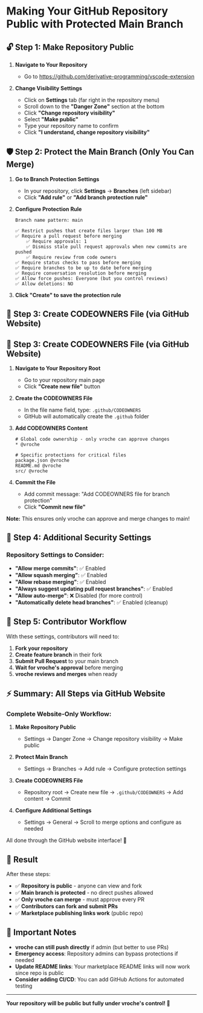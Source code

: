 # Making Your GitHub Repository Public with Protected Main Branch

## 🔓 Step 1: Make Repository Public

1. **Navigate to Your Repository**
   - Go to https://github.com/derivative-programming/vscode-extension

2. **Change Visibility Settings**
   - Click on **Settings** tab (far right in the repository menu)
   - Scroll down to the **"Danger Zone"** section at the bottom
   - Click **"Change repository visibility"**
   - Select **"Make public"**
   - Type your repository name to confirm
   - Click **"I understand, change repository visibility"**

## 🛡️ Step 2: Protect the Main Branch (Only You Can Merge)

1. **Go to Branch Protection Settings**
   - In your repository, click **Settings** → **Branches** (left sidebar)
   - Click **"Add rule"** or **"Add branch protection rule"**

2. **Configure Protection Rule**
   ```
   Branch name pattern: main
   
   ✅ Restrict pushes that create files larger than 100 MB
   ✅ Require a pull request before merging
       ✅ Require approvals: 1
       ✅ Dismiss stale pull request approvals when new commits are pushed
       ✅ Require review from code owners
   ✅ Require status checks to pass before merging
   ✅ Require branches to be up to date before merging
   ✅ Require conversation resolution before merging
   ✅ Allow force pushes: Everyone (but you control reviews)
   ✅ Allow deletions: NO
   ```

3. **Click "Create" to save the protection rule**

## 📁 Step 3: Create CODEOWNERS File (via GitHub Website)

## 📁 Step 3: Create CODEOWNERS File (via GitHub Website)

1. **Navigate to Your Repository Root**
   - Go to your repository main page
   - Click **"Create new file"** button

2. **Create the CODEOWNERS File**
   - In the file name field, type: `.github/CODEOWNERS`
   - GitHub will automatically create the `.github` folder
   
3. **Add CODEOWNERS Content**
   ```
   # Global code ownership - only vroche can approve changes
   * @vroche

   # Specific protections for critical files
   package.json @vroche
   README.md @vroche
   src/ @vroche
   ```
   
4. **Commit the File**
   - Add commit message: "Add CODEOWNERS file for branch protection"
   - Click **"Commit new file"**

**Note:** This ensures only vroche can approve and merge changes to main!

## 🔧 Step 4: Additional Security Settings

### **Repository Settings to Consider:**
- **"Allow merge commits"**: ✅ Enabled
- **"Allow squash merging"**: ✅ Enabled  
- **"Allow rebase merging"**: ✅ Enabled
- **"Always suggest updating pull request branches"**: ✅ Enabled
- **"Allow auto-merge"**: ❌ Disabled (for more control)
- **"Automatically delete head branches"**: ✅ Enabled (cleanup)

## 🤝 Step 5: Contributor Workflow

With these settings, contributors will need to:

1. **Fork your repository**
2. **Create feature branch** in their fork
3. **Submit Pull Request** to your main branch
4. **Wait for vroche's approval** before merging
5. **vroche reviews and merges** when ready

## ⚡ Summary: All Steps via GitHub Website

### **Complete Website-Only Workflow:**

1. **Make Repository Public**
   - Settings → Danger Zone → Change repository visibility → Make public

2. **Protect Main Branch**
   - Settings → Branches → Add rule → Configure protection settings

3. **Create CODEOWNERS File**
   - Repository root → Create new file → `.github/CODEOWNERS` → Add content → Commit

4. **Configure Additional Settings**
   - Settings → General → Scroll to merge options and configure as needed

All done through the GitHub website interface! 🎉

## 🎯 Result

After these steps:
- ✅ **Repository is public** - anyone can view and fork
- ✅ **Main branch is protected** - no direct pushes allowed
- ✅ **Only vroche can merge** - must approve every PR
- ✅ **Contributors can fork and submit PRs**
- ✅ **Marketplace publishing links work** (public repo)

## 🚨 Important Notes

- **vroche can still push directly** if admin (but better to use PRs)
- **Emergency access**: Repository admins can bypass protections if needed
- **Update README links**: Your marketplace README links will now work since repo is public
- **Consider adding CI/CD**: You can add GitHub Actions for automated testing

---

**Your repository will be public but fully under vroche's control! 🎉**
